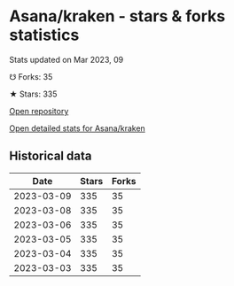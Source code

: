 # Asana/kraken - stars & forks statistics

Stats updated on Mar 2023, 09

☋ Forks: 35

★ Stars: 335

[Open repository](https://github.com/Asana/kraken)

[Open detailed stats for Asana/kraken](https://reviewgithub.com/rep/Asana/kraken)

## Historical data
| Date | Stars | Forks |
|------|-------|-------|
| 2023-03-09 | 335 | 35 | 
| 2023-03-08 | 335 | 35 | 
| 2023-03-06 | 335 | 35 | 
| 2023-03-05 | 335 | 35 | 
| 2023-03-04 | 335 | 35 | 
| 2023-03-03 | 335 | 35 | 

